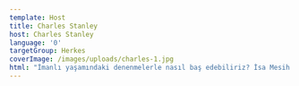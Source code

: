 ```yaml
---
template: Host
title: Charles Stanley
host: Charles Stanley
language: '0'
targetGroup: Herkes
coverImage: /images/uploads/charles-1.jpg
html: "İmanlı yaşamındaki denenmelerle nasıl baş edebiliriz? İsa Mesih’in\r yolunda yürümenin püf noktaları nedir? Yeniden doğmak nasıl olur?\r Amerikalı meşhur İncil öğretmeni ve vaiz Charles Stanley, günlük\r yaşama dair ve İncil öğretisine uygun birbirinden ilginç ruhsal\r konuları sizler için yorumluyor. Kanal Hayat’ı izlemekten ve Mesihi\r takip etmekten vazgeçmeyin."
---
```


